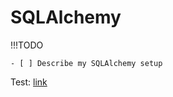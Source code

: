 # SQLAlchemy

!!!TODO

    - [ ] Describe my SQLAlchemy setup

Test: [link](https://github.com/redjax/redkb/docs/programming/standard-project-files/python/sqlalchemy/database)
